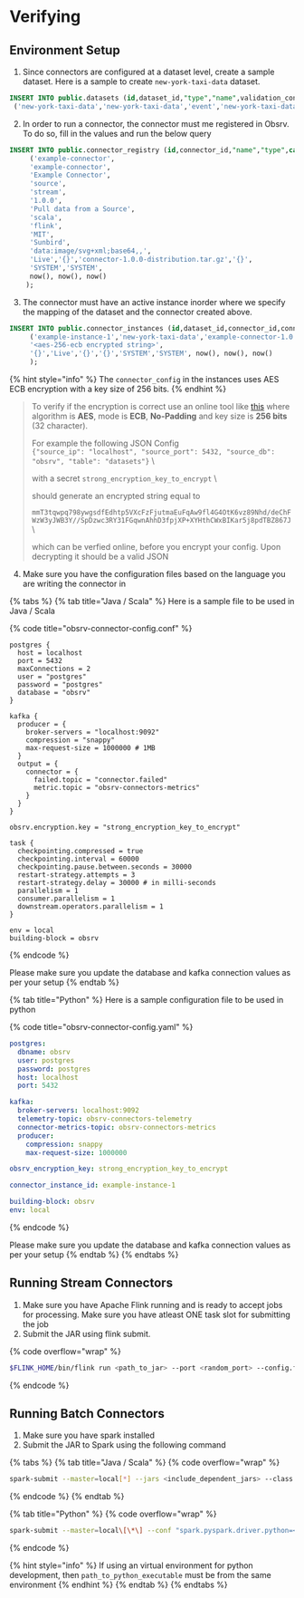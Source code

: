 # Verifying

## Environment Setup

1. Since connectors are configured at a dataset level, create a sample dataset. Here is a sample to create `new-york-taxi-data` dataset.

```sql
INSERT INTO public.datasets (id,dataset_id,"type","name",validation_config,extraction_config,dedup_config,data_schema,denorm_config,router_config,dataset_config,tags,data_version,status,created_by,updated_by,created_date,updated_date,published_date,api_version,"version",sample_data,entry_topic) VALUES
 ('new-york-taxi-data','new-york-taxi-data','event','new-york-taxi-data','{"validate": true, "mode": "Strict"}','{"is_batch_event": true, "batch_id": "id", "extraction_key": "events", "dedup_config": {"dedup_key": "id", "drop_duplicates": true, "dedup_period": 604800}}','{"dedup_key": "tripID", "drop_duplicates": true, "dedup_period": 604800}','{"$schema": "https://json-schema.org/draft/2020-12/schema", "type": "object", "properties": {"tripID": {"type": "string", "suggestions": [{"message": "The Property ''''tripID'''' appears to be ''''uuid'''' format type.", "advice": "Suggest to not to index the high cardinal columns", "resolutionType": "DEDUP", "severity": "LOW", "path": "properties.tripID"}], "arrival_format": "text", "data_type": "string"}, "VendorID": {"type": "string", "arrival_format": "text", "data_type": "string"}, "tpep_pickup_datetime": {"type": "string", "suggestions": [{"message": "The Property ''''tpep_pickup_datetime'''' appears to be ''''date-time'''' format type.", "advice": "The System can index all data on this column", "resolutionType": "INDEX", "severity": "LOW", "path": "properties.tpep_pickup_datetime"}], "arrival_format": "text", "data_type": "date-time"}, "tpep_dropoff_datetime": {"type": "string", "suggestions": [{"message": "The Property ''''tpep_dropoff_datetime'''' appears to be ''''date-time'''' format type.", "advice": "The System can index all data on this column", "resolutionType": "INDEX", "severity": "LOW", "path": "properties.tpep_dropoff_datetime"}], "arrival_format": "text", "data_type": "date-time"}, "passenger_count": {"type": "string", "arrival_format": "text", "data_type": "string"}, "trip_distance": {"type": "string", "arrival_format": "text", "data_type": "string"}, "RatecodeID": {"type": "string", "arrival_format": "text", "data_type": "string"}, "store_and_fwd_flag": {"type": "string", "arrival_format": "text", "data_type": "string"}, "PULocationID": {"type": "string", "arrival_format": "text", "data_type": "string"}, "DOLocationID": {"type": "string", "arrival_format": "text", "data_type": "string"}, "payment_type": {"type": "string", "arrival_format": "text", "data_type": "string"}, "primary_passenger": {"type": "object", "properties": {"email": {"type": "string", "arrival_format": "text", "data_type": "string"}, "mobile": {"type": "string", "arrival_format": "text", "data_type": "string"}}, "arrival_format": "object", "data_type": "object", "additionalProperties": false}, "fare_details": {"type": "object", "properties": {"fare_amount": {"type": "string", "arrival_format": "text", "data_type": "string"}, "extra": {"type": "string", "arrival_format": "text", "data_type": "string"}, "mta_tax": {"type": "string", "arrival_format": "text", "data_type": "string"}, "tip_amount": {"type": "string", "arrival_format": "text", "data_type": "string"}, "tolls_amount": {"type": "string", "arrival_format": "text", "data_type": "string"}, "improvement_surcharge": {"type": "string", "arrival_format": "text", "data_type": "string"}, "total_amount": {"type": "string", "arrival_format": "text", "data_type": "string"}, "congestion_surcharge": {"type": "string", "arrival_format": "text", "data_type": "string"}}, "arrival_format": "object", "data_type": "object", "additionalProperties": false}}, "additionalProperties": false}','{"denorm_fields": [], "redis_db_host": "localhost", "redis_db_port": 6379}','{"topic": "new-york-taxi-data"}','{"keys_config": {"timestamp_key": "obsrv_meta.syncts", "data_key": "", "partition_key": ""}, "indexing_config": {"olap_store_enabled": true, "lakehouse_enabled": false, "cache_enabled": false}, "cache_config": {"redis_db_host": "localhost", "redis_db_port": 6379, "redis_db": 0}, "file_upload_path": []}','{}',2,'Live','SYSTEM','SYSTEM','2024-09-12 13:13:15.400866','2024-09-17 11:26:00.774249','2024-09-17 11:26:00.774249','v2',1,'{"tripID": "0de066f6-e7e4-44e3-9d5a-af8be8cd360a", "VendorID": "2", "tpep_pickup_datetime": "2023-04-12 13:48:30", "tpep_dropoff_datetime": "2023-11-17 13:52:40", "passenger_count": "3", "trip_distance": ".00", "RatecodeID": "1", "store_and_fwd_flag": "N", "PULocationID": "236", "DOLocationID": "236", "payment_type": "1", "primary_passenger": {"email": "Felipe.Grant@hotmail.com", "mobile": "494-699-7052"}, "fare_details": {"fare_amount": "4.5", "extra": "0.5", "mta_tax": "0.5", "tip_amount": "0", "tolls_amount": "0", "improvement_surcharge": "0.3", "total_amount": "5.8", "congestion_surcharge": ""}, "suggestedPii": []}','local.ingest');
```

2. In order to run a connector, the connector must me registered in Obsrv. To do so, fill in the values and run the below query

```sql
INSERT INTO public.connector_registry (id,connector_id,"name","type",category,"version",description,technology,runtime,licence,"owner",iconurl,status,ui_spec,source_url,"source",created_by,updated_by,created_date,updated_date,live_date) VALUES
	 ('example-connector',
	 'example-connector',
	 'Example Connector',
	 'source',
	 'stream',
	 '1.0.0',
	 'Pull data from a Source',
	 'scala',
	 'flink',
	 'MIT',
	 'Sunbird',
	 'data:image/svg+xml;base64,,',
	 'Live','{}','connector-1.0.0-distribution.tar.gz','{}',
	 'SYSTEM','SYSTEM',
	 now(), now(), now()
	);
```

3. The connector must have an active instance inorder where we specify the mapping of the dataset and the connector created above.

```sql
INSERT INTO public.connector_instances (id,dataset_id,connector_id,connector_config,operations_config,status,connector_state,connector_stats,created_by,updated_by,created_date,updated_date,published_date) VALUES
	 ('example-instance-1','new-york-taxi-data','example-connector-1.0.0',
	 '<aes-256-ecb encrypted string>',
	 '{}','Live','{}','{}','SYSTEM','SYSTEM', now(), now(), now()
	 );
```

{% hint style="info" %}
The `connector_config` in the instances uses AES ECB encryption with a key size of 256 bits.&#x20;
{% endhint %}

> To verify if the encryption is correct use an online tool like [this](https://encode-decode.com/aes-256-ecb-encrypt-online/) where algorithm is **AES**, mode is **ECB**, **No-Padding** and key size is **256 bits** (32 character).&#x20;
>
>
>
> For example the following JSON Config \
> `{"source_ip": "localhost", "source_port": 5432, "source_db": "obsrv", "table": "datasets"}` \
>
>
> with a secret `strong_encryption_key_to_encrypt` \
>
>
> should generate an encrypted string equal to&#x20;
>
> `mmT3tqwpq798ywgsdfEdhtp5VXcFzFjutmaEuFqAw9fl4G4OtK6vz89Nhd/deChFWzW3yJWB3Y//SpDzwc3RY31FGqwnAhhD3fpjXP+XYHthCWxBIKar5j8pdTBZ867J` \
>
>
> which can be verfied online, before you encrypt your config. Upon decrypting it should be a valid JSON

4. Make sure you have the configuration files based on the language you are writing the connector in

{% tabs %}
{% tab title="Java / Scala" %}
Here is a sample file to be used in Java / Scala

{% code title="obsrv-connector-config.conf" %}
```editorconfig
postgres {
  host = localhost
  port = 5432
  maxConnections = 2
  user = "postgres"
  password = "postgres"
  database = "obsrv"
}

kafka {
  producer = {
    broker-servers = "localhost:9092"
    compression = "snappy"
    max-request-size = 1000000 # 1MB
  }
  output = {
    connector = {
      failed.topic = "connector.failed"
      metric.topic = "obsrv-connectors-metrics"
    }
  }
}

obsrv.encryption.key = "strong_encryption_key_to_encrypt"

task {
  checkpointing.compressed = true
  checkpointing.interval = 60000
  checkpointing.pause.between.seconds = 30000
  restart-strategy.attempts = 3
  restart-strategy.delay = 30000 # in milli-seconds
  parallelism = 1
  consumer.parallelism = 1
  downstream.operators.parallelism = 1
}

env = local
building-block = obsrv
```
{% endcode %}

Please make sure you update the database and kafka connection values as per your setup
{% endtab %}

{% tab title="Python" %}
Here is a sample configuration file to be used in python

{% code title="obsrv-connector-config.yaml" %}
```yaml
postgres:
  dbname: obsrv
  user: postgres
  password: postgres
  host: localhost
  port: 5432

kafka:
  broker-servers: localhost:9092
  telemetry-topic: obsrv-connectors-telemetry
  connector-metrics-topic: obsrv-connectors-metrics
  producer:
    compression: snappy
    max-request-size: 1000000

obsrv_encryption_key: strong_encryption_key_to_encrypt

connector_instance_id: example-instance-1

building-block: obsrv
env: local
```
{% endcode %}

Please make sure you update the database and kafka connection values as per your setup
{% endtab %}
{% endtabs %}

## Running Stream Connectors

1. Make sure you have Apache Flink running and is ready to accept jobs for processing. Make sure you have atleast ONE task slot for submitting the job
2. Submit the JAR using flink submit.

{% code overflow="wrap" %}
```bash
$FLINK_HOME/bin/flink run <path_to_jar> --port <random_port> --config.file.path <path_to_obsrv-connector-config.conf> --metadata.id <id_from_connector_registry>
```
{% endcode %}

## Running Batch Connectors

1. Make sure you have spark installed
2. Submit the JAR to Spark using the following command

{% tabs %}
{% tab title="Java / Scala" %}
{% code overflow="wrap" %}
```bash
spark-submit --master=local[*] --jars <include_dependent_jars> --class <main_class> <path_to_jar> -f <path_to_obsrv-connector-config.conf> -c <id_from_connector_instances>
```
{% endcode %}
{% endtab %}

{% tab title="Python" %}
{% code overflow="wrap" %}
```bash
spark-submit --master=local\[\*\] --conf "spark.pyspark.driver.python=<path_to_python_executable>" --conf "spark.pyspark.python=<path_to_python_executable>" --jars <include_dependent_jars> <path_to_main_python_file> -f <path_to_obsrv-connector-config.yaml> -c <id_from_connector_instances>
```
{% endcode %}

{% hint style="info" %}
If using an virtual environment for python development, then `path_to_python_executable` must be from the same environment&#x20;
{% endhint %}
{% endtab %}
{% endtabs %}



